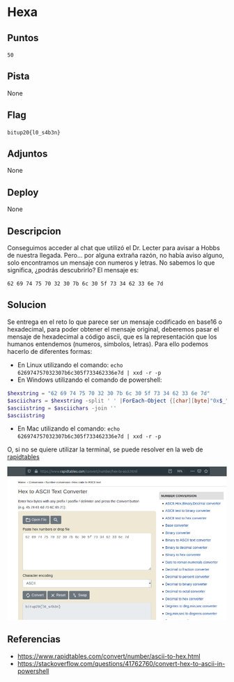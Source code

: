 # Hexa

## Puntos

`50`

## Pista

None

## Flag

`bitup20{l0_s4b3n}`

## Adjuntos

None

## Deploy

None

## Descripcion

Conseguimos acceder al chat que utilizó el Dr. Lecter para avisar a Hobbs de nuestra llegada. Pero... por alguna extraña razón, no había aviso alguno, solo encontramos un mensaje con numeros y letras. No sabemos lo que significa, ¿podrás descubrirlo? El mensaje es:

```
62 69 74 75 70 32 30 7b 6c 30 5f 73 34 62 33 6e 7d
```

## Solucion

Se entrega en el reto lo que parece ser un mensaje codificado en base16 o hexadecimal, para poder obtener el mensaje original, deberemos pasar el mensaje de hexadecimal a código ascii, que es la representación que los humanos entendemos (numeros, simbolos, letras). Para ello podemos hacerlo de diferentes formas:

* En Linux utilizando el comando: `echo 626974757032307b6c305f733462336e7d | xxd -r -p`
* En Windows utilizando el comando de powershell: 
```powershell
$hexstring = "62 69 74 75 70 32 30 7b 6c 30 5f 73 34 62 33 6e 7d"
$asciichars = $hexstring -split ' ' |ForEach-Object {[char][byte]"0x$_"}
$asciistring = $asciichars -join ''
$asciistring
```
* En Mac utilizando el comando: `echo 626974757032307b6c305f733462336e7d | xxd -r -p`

O, si no se quiere utilizar la terminal, se puede resolver en la web de [rapidtables](https://www.rapidtables.com/convert/number/hex-to-ascii.html)

![Hex To Ascii](capturas/hex-to-ascii.png)

## Referencias

* https://www.rapidtables.com/convert/number/ascii-to-hex.html
* https://stackoverflow.com/questions/41762760/convert-hex-to-ascii-in-powershell
